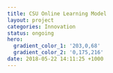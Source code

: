 ```yaml
---
title: CSU Online Learning Model
layout: project
categories: Innovation
status: ongoing
hero:
  gradient_color_1: '203,0,68'
  gradient_color_2: '0,175,216'
date: 2018-05-22 14:11:25 +1000
---
```

